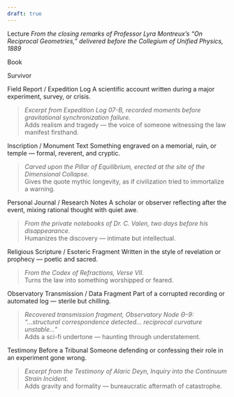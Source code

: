 ```yaml
---
draft: true
---
```

Lecture
_From the closing remarks of Professor Lyra Montreux’s “On Reciprocal Geometries,” delivered before the Collegium of Unified Physics, 1889_

Book

Survivor

Field Report / Expedition Log
A scientific account written during a major experiment, survey, or crisis.

> _Excerpt from Expedition Log 07-B, recorded moments before gravitational synchronization failure._  
> Adds realism and tragedy — the voice of someone witnessing the law manifest firsthand.

Inscription / Monument Text
Something engraved on a memorial, ruin, or temple — formal, reverent, and cryptic.

> _Carved upon the Pillar of Equilibrium, erected at the site of the Dimensional Collapse._  
> Gives the quote mythic longevity, as if civilization tried to immortalize a warning.

Personal Journal / Research Notes
A scholar or observer reflecting after the event, mixing rational thought with quiet awe.

> _From the private notebooks of Dr. C. Valen, two days before his disappearance._  
> Humanizes the discovery — intimate but intellectual.

Religious Scripture / Esoteric Fragment
Written in the style of revelation or prophecy — poetic and sacred.

> _From the Codex of Refractions, Verse VII._  
> Turns the law into something worshipped or feared.

Observatory Transmission / Data Fragment
Part of a corrupted recording or automated log — sterile but chilling.

> _Recovered transmission fragment, Observatory Node Θ-9: “...structural correspondence detected… reciprocal curvature unstable…”_  
> Adds a sci-fi undertone — haunting through understatement.

Testimony Before a Tribunal
Someone defending or confessing their role in an experiment gone wrong.

> _Excerpt from the Testimony of Alaric Deyn, Inquiry into the Continuum Strain Incident._  
> Adds gravity and formality — bureaucratic aftermath of catastrophe.